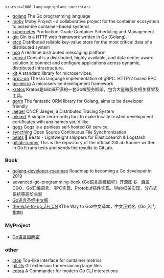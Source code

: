 ```
stars:>=1000 language:golang sort:stars
```
- [golang](https://github.com/golang/go) The Go programming language
- [moby](https://github.com/moby/moby) Moby Project - a collaborative project for the container ecosystem to assemble container-based systems
- [kubernetes](https://github.com/kubernetes/kubernetes) Production-Grade Container Scheduling and Management
- [gin](https://github.com/gin-gonic/gin) Gin is a HTTP web framework written in Go (Golang). 
- [etcd](https://github.com/etcd-io/etcd) Distributed reliable key-value store for the most critical data of a distributed system
- [nsq](https://github.com/nsqio/nsq) A realtime distributed messaging platform 
- [consul](https://github.com/hashicorp/consul) Consul is a distributed, highly available, and data center aware solution to connect and configure applications across dynamic, distributed infrastructure. 
- [kit](https://github.com/go-kit/kit) A standard library for microservices. 
- [grpc-go](https://github.com/grpc/grpc-go) The Go language implementation of gRPC. HTTP/2 based RPC
- [go-micro](https://github.com/micro/go-micro) A microservice development framework
- [kratos](https://github.com/bilibili/kratos) Kratos是bilibili开源的一套Go微服务框架，包含大量微服务相关框架及工具。
- [gorm](https://github.com/jinzhu/gorm) The fantastic ORM library for Golang, aims to be developer friendly
- [jaeger](https://github.com/jaegertracing/jaeger) CNCF Jaeger, a Distributed Tracing System
- [mkcert](https://github.com/FiloSottile/mkcert) A simple zero-config tool to make locally trusted development certificates with any names you'd like.
- [gogs](https://github.com/gogs/gogs) Gogs is a painless self-hosted Git service. 
- [syncthing](https://github.com/syncthing/syncthing) Open Source Continuous File Synchronization
- [beats](https://github.com/elastic/beats) :tropical_fish: Beats - Lightweight shippers for Elasticsearch & Logstash 
- [gitlab-runner](https://gitlab.com/gitlab-org/gitlab-runner) This is the repository of the official GitLab Runner written in Go.It runs tests and sends the results to GitLab.
### Book
- [golang-developer-roadmap](https://github.com/Alikhll/golang-developer-roadmap) Roadmap to becoming a Go developer in 2019
- [advanced-go-programming-book](https://github.com/chai2010/advanced-go-programming-book) 《Go语言高级编程》开源图书，涵盖CGO、Go汇编语言、RPC实现、Protobuf插件实现、Web框架实现、分布式系统等高阶主题
- [Go语言圣经中文版](https://github.com/golang-china/gopl-zh)
- [the-way-to-go_ZH_CN](https://github.com/Unknwon/the-way-to-go_ZH_CN) 《The Way to Go》中文译本，中文正式名《Go 入门指南》

### MyProject
- [Go语言加解密](https://github.com/hua345/golangEncrypt)
### other
- [ctop](https://github.com/bcicen/ctop) Top-like interface for container metrics 
- [git-lfs](https://github.com/git-lfs/git-lfs) Git extension for versioning large files
- [cobra](https://github.com/spf13/cobra) A Commander for modern Go CLI interactions
